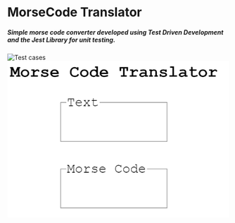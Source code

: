 # MorseCode Translator

##### Simple morse code converter developed using Test Driven Development and the Jest Library for unit testing.

![Test cases](images/test-cases-png)
![Application screenshot](images/application.png)
